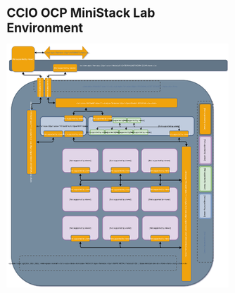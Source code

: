 # CCIO OCP MiniStack Lab Environment    
![CCIO_OCP MiniStack Lab_Diagram](zweb/drawio/master-ocp-mini-stack.svg)
